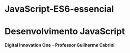 # JavaScript-ES6-essencial
# Desenvolvimento JavaScript

**Digital Innovation One** -
**Professor Guilherme Cabrini**

<p align="center">
    <img windth="https://github.com/Rubensrma/JavaScript-ES6-essencial/blob/master/ES6.png">
</p>


